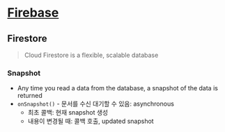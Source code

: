 # [Firebase](https://console.firebase.google.com/u/1/)

## Firestore
> Cloud Firestore is a flexible, scalable database

### Snapshot
* Any time you read a data from the database, a snapshot of the data is returned
* `onSnapshot()` - 문서를 수신 대기할 수 있음: asynchronous
  * 최초 콜백: 현재 snapshot 생성
  * 내용이 변경될 때: 콜백 호출, updated snapshot